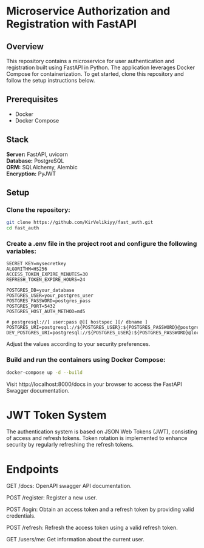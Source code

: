 # Microservice Authorization and Registration with FastAPI
## Overview
This repository contains a microservice for user authentication and registration built using FastAPI in Python. The application leverages Docker Compose for containerization. To get started, clone this repository and follow the setup instructions below.

## Prerequisites
- Docker  
- Docker Compose

## Stack

**Server:** FastAPI, uvicorn  
**Database:** PostgreSQL  
**ORM:** SQLAlchemy, Alembic  
**Encryption:** PyJWT

## Setup
### Clone the repository:

```bash
git clone https://github.com/KirVelikiyy/fast_auth.git
cd fast_auth
```
### Create a .env file in the project root and configure the following variables:

```
SECRET_KEY=mysecretkey
ALGORITHM=HS256
ACCESS_TOKEN_EXPIRE_MINUTES=30
REFRESH_TOKEN_EXPIRE_HOURS=24

POSTGRES_DB=your_database
POSTGRES_USER=your_postgres_user
POSTGRES_PASSWORD=postgres_pass
POSTGRES_PORT=5432
POSTGRES_HOST_AUTH_METHOD=md5

# postgresql://[ user:pass @][ hostspec ][/ dbname ]
POSTGRES_URI=postgresql://${POSTGRES_USER}:${POSTGRES_PASSWORD}@postgres/${POSTGRES_DB}
DEV_POSTGRES_URI=postgresql://${POSTGRES_USER}:${POSTGRES_PASSWORD}@localhost/${POSTGRES_DB}
```
Adjust the values according to your security preferences.

### Build and run the containers using Docker Compose:

```bash
docker-compose up -d --build
```
Visit http://localhost:8000/docs in your browser to access the FastAPI Swagger documentation.

# JWT Token System
The authentication system is based on JSON Web Tokens (JWT), consisting of access and refresh tokens. Token rotation is implemented to enhance security by regularly refreshing the refresh tokens.

# Endpoints
GET /docs: OpenAPI swagger API documentation.

POST /register: Register a new user.

POST /login: Obtain an access token and a refresh token by providing valid credentials.

POST /refresh: Refresh the access token using a valid refresh token.

GET /users/me: Get information about the current user.
